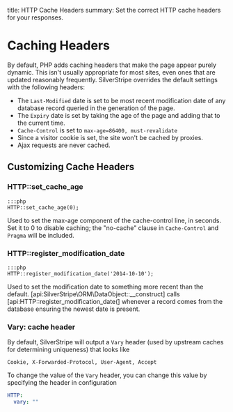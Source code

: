 title: HTTP Cache Headers
summary: Set the correct HTTP cache headers for your responses.

# Caching Headers

By default, PHP adds caching headers that make the page appear purely dynamic. This isn't usually appropriate for most 
sites, even ones that are updated reasonably frequently. SilverStripe overrides the default settings with the following 
headers:

  * The `Last-Modified` date is set to be most recent modification date of any database record queried in the generation 
  of the page.
  * The `Expiry` date is set by taking the age of the page and adding that to the current time.
  * `Cache-Control` is set to `max-age=86400, must-revalidate`
  * Since a visitor cookie is set, the site won't be cached by proxies.
  * Ajax requests are never cached.

## Customizing Cache Headers

### HTTP::set_cache_age
	
	:::php
	HTTP::set_cache_age(0);

Used to set the max-age component of the cache-control line, in seconds. Set it to 0 to disable caching; the "no-cache" 
clause in `Cache-Control` and `Pragma` will be included.

### HTTP::register_modification_date

	:::php
	HTTP::register_modification_date('2014-10-10');

Used to set the modification date to something more recent than the default. [api:SilverStripe\ORM\DataObject::__construct] calls 
[api:HTTP::register_modification_date(] whenever a record comes from the database ensuring the newest date is present.

### Vary: cache header

By default, SilverStripe will output a `Vary` header (used by upstream caches for determining uniqueness) 
that looks like

```
Cookie, X-Forwarded-Protocol, User-Agent, Accept
```

To change the value of the `Vary` header, you can change this value by specifying the header in configuration

```yml
HTTP:
  vary: ""
```




